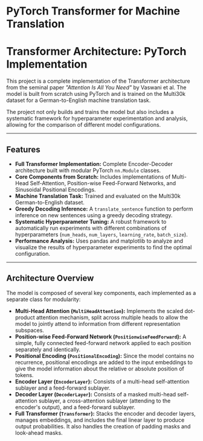 # PyTorch Transformer for Machine Translation
# Transformer Architecture: PyTorch Implementation

This project is a complete implementation of the Transformer architecture from the seminal paper _"Attention Is All You Need"_ by Vaswani et al. The model is built from scratch using PyTorch and is trained on the Multi30k dataset for a German-to-English machine translation task.


The project not only builds and trains the model but also includes a systematic framework for hyperparameter experimentation and analysis, allowing for the comparison of different model configurations.


---

## Features

- **Full Transformer Implementation:** Complete Encoder-Decoder architecture built with modular PyTorch `nn.Module` classes.
- **Core Components from Scratch:** Includes implementations of Multi-Head Self-Attention, Position-wise Feed-Forward Networks, and Sinusoidal Positional Encodings.
- **Machine Translation Task:** Trained and evaluated on the Multi30k German-to-English dataset.
- **Greedy Decoding Inference:** A `translate_sentence` function to perform inference on new sentences using a greedy decoding strategy.
- **Systematic Hyperparameter Tuning:** A robust framework to automatically run experiments with different combinations of hyperparameters (`num_heads`, `num_layers`, `learning_rate`, `batch_size`).
- **Performance Analysis:** Uses pandas and matplotlib to analyze and visualize the results of hyperparameter experiments to find the optimal configuration.

---

## Architecture Overview

The model is composed of several key components, each implemented as a separate class for modularity:

- **Multi-Head Attention (`MultiHeadAttention`):** Implements the scaled dot-product attention mechanism, split across multiple heads to allow the model to jointly attend to information from different representation subspaces.
- **Position-wise Feed-Forward Network (`PositionwiseFeedForward`):** A simple, fully connected feed-forward network applied to each position separately and identically.
- **Positional Encoding (`PositionalEncoding`):** Since the model contains no recurrence, positional encodings are added to the input embeddings to give the model information about the relative or absolute position of tokens.
- **Encoder Layer (`EncoderLayer`):** Consists of a multi-head self-attention sublayer and a feed-forward sublayer.
- **Decoder Layer (`DecoderLayer`):** Consists of a masked multi-head self-attention sublayer, a cross-attention sublayer (attending to the encoder's output), and a feed-forward sublayer.
- **Full Transformer (`Transformer`):** Stacks the encoder and decoder layers, manages embeddings, and includes the final linear layer to produce output probabilities. It also handles the creation of padding masks and look-ahead masks.

